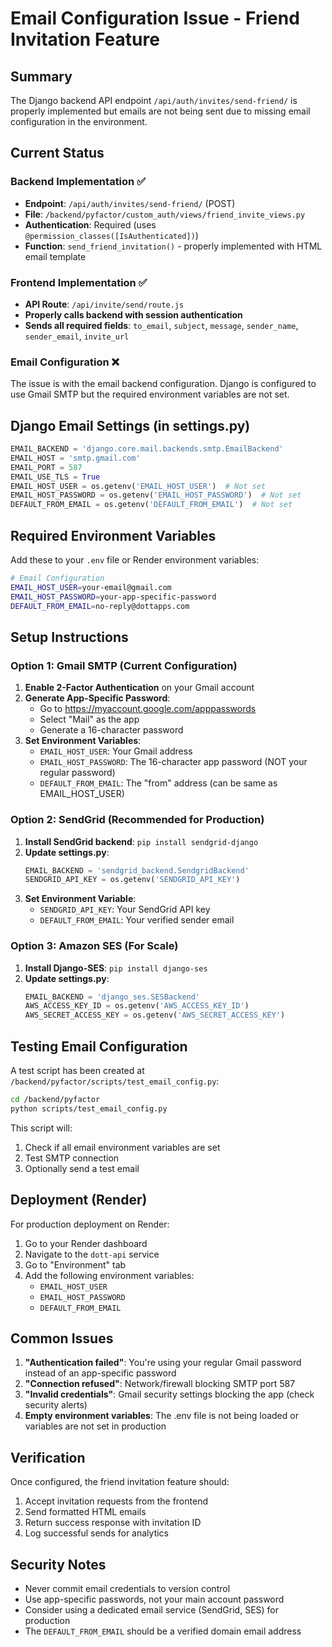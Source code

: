 # Email Configuration Issue - Friend Invitation Feature

## Summary
The Django backend API endpoint `/api/auth/invites/send-friend/` is properly implemented but emails are not being sent due to missing email configuration in the environment.

## Current Status

### Backend Implementation ✅
- **Endpoint**: `/api/auth/invites/send-friend/` (POST)
- **File**: `/backend/pyfactor/custom_auth/views/friend_invite_views.py`
- **Authentication**: Required (uses `@permission_classes([IsAuthenticated])`)
- **Function**: `send_friend_invitation()` - properly implemented with HTML email template

### Frontend Implementation ✅
- **API Route**: `/api/invite/send/route.js`
- **Properly calls backend with session authentication**
- **Sends all required fields**: `to_email`, `subject`, `message`, `sender_name`, `sender_email`, `invite_url`

### Email Configuration ❌
The issue is with the email backend configuration. Django is configured to use Gmail SMTP but the required environment variables are not set.

## Django Email Settings (in settings.py)
```python
EMAIL_BACKEND = 'django.core.mail.backends.smtp.EmailBackend'
EMAIL_HOST = 'smtp.gmail.com'
EMAIL_PORT = 587
EMAIL_USE_TLS = True
EMAIL_HOST_USER = os.getenv('EMAIL_HOST_USER')  # Not set
EMAIL_HOST_PASSWORD = os.getenv('EMAIL_HOST_PASSWORD')  # Not set
DEFAULT_FROM_EMAIL = os.getenv('DEFAULT_FROM_EMAIL')  # Not set
```

## Required Environment Variables

Add these to your `.env` file or Render environment variables:

```bash
# Email Configuration
EMAIL_HOST_USER=your-email@gmail.com
EMAIL_HOST_PASSWORD=your-app-specific-password
DEFAULT_FROM_EMAIL=no-reply@dottapps.com
```

## Setup Instructions

### Option 1: Gmail SMTP (Current Configuration)
1. **Enable 2-Factor Authentication** on your Gmail account
2. **Generate App-Specific Password**:
   - Go to https://myaccount.google.com/apppasswords
   - Select "Mail" as the app
   - Generate a 16-character password
3. **Set Environment Variables**:
   - `EMAIL_HOST_USER`: Your Gmail address
   - `EMAIL_HOST_PASSWORD`: The 16-character app password (NOT your regular password)
   - `DEFAULT_FROM_EMAIL`: The "from" address (can be same as EMAIL_HOST_USER)

### Option 2: SendGrid (Recommended for Production)
1. **Install SendGrid backend**: `pip install sendgrid-django`
2. **Update settings.py**:
   ```python
   EMAIL_BACKEND = 'sendgrid_backend.SendgridBackend'
   SENDGRID_API_KEY = os.getenv('SENDGRID_API_KEY')
   ```
3. **Set Environment Variable**:
   - `SENDGRID_API_KEY`: Your SendGrid API key
   - `DEFAULT_FROM_EMAIL`: Your verified sender email

### Option 3: Amazon SES (For Scale)
1. **Install Django-SES**: `pip install django-ses`
2. **Update settings.py**:
   ```python
   EMAIL_BACKEND = 'django_ses.SESBackend'
   AWS_ACCESS_KEY_ID = os.getenv('AWS_ACCESS_KEY_ID')
   AWS_SECRET_ACCESS_KEY = os.getenv('AWS_SECRET_ACCESS_KEY')
   ```

## Testing Email Configuration

A test script has been created at `/backend/pyfactor/scripts/test_email_config.py`:

```bash
cd /backend/pyfactor
python scripts/test_email_config.py
```

This script will:
1. Check if all email environment variables are set
2. Test SMTP connection
3. Optionally send a test email

## Deployment (Render)

For production deployment on Render:

1. Go to your Render dashboard
2. Navigate to the `dott-api` service
3. Go to "Environment" tab
4. Add the following environment variables:
   - `EMAIL_HOST_USER`
   - `EMAIL_HOST_PASSWORD`
   - `DEFAULT_FROM_EMAIL`

## Common Issues

1. **"Authentication failed"**: You're using your regular Gmail password instead of an app-specific password
2. **"Connection refused"**: Network/firewall blocking SMTP port 587
3. **"Invalid credentials"**: Gmail security settings blocking the app (check security alerts)
4. **Empty environment variables**: The .env file is not being loaded or variables are not set in production

## Verification

Once configured, the friend invitation feature should:
1. Accept invitation requests from the frontend
2. Send formatted HTML emails
3. Return success response with invitation ID
4. Log successful sends for analytics

## Security Notes

- Never commit email credentials to version control
- Use app-specific passwords, not your main account password
- Consider using a dedicated email service (SendGrid, SES) for production
- The `DEFAULT_FROM_EMAIL` should be a verified domain email address